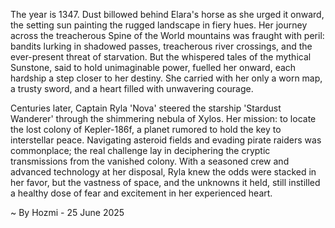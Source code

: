 
The year is 1347.  Dust billowed behind Elara's horse as she urged it onward, the setting sun painting the rugged landscape in fiery hues.  Her journey across the treacherous Spine of the World mountains was fraught with peril: bandits lurking in shadowed passes, treacherous river crossings, and the ever-present threat of starvation.  But the whispered tales of the mythical Sunstone, said to hold unimaginable power, fuelled her onward, each hardship a step closer to her destiny.  She carried with her only a worn map, a trusty sword, and a heart filled with unwavering courage.

Centuries later, Captain Ryla 'Nova' steered the starship 'Stardust Wanderer' through the shimmering nebula of Xylos.  Her mission: to locate the lost colony of Kepler-186f, a planet rumored to hold the key to interstellar peace.  Navigating asteroid fields and evading pirate raiders was commonplace; the real challenge lay in deciphering the cryptic transmissions from the vanished colony.  With a seasoned crew and advanced technology at her disposal, Ryla knew the odds were stacked in her favor, but the vastness of space, and the unknowns it held, still instilled a healthy dose of fear and excitement in her experienced heart.

~ By Hozmi - 25 June 2025

